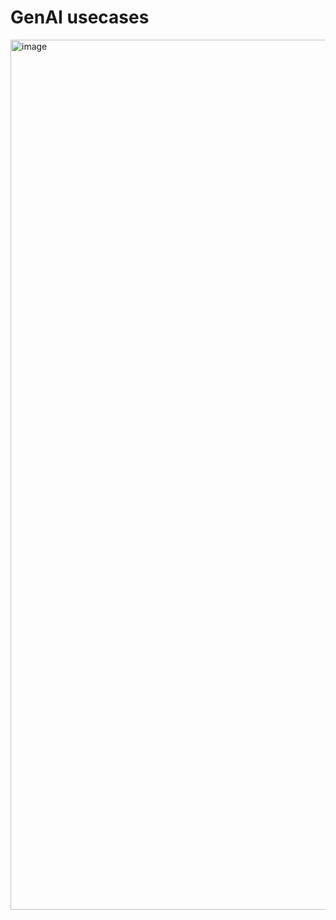 # GenAI usecases

<img width="1392" alt="image" src="https://github.com/user-attachments/assets/298ed91d-204e-4605-8002-c351b730114f" />
